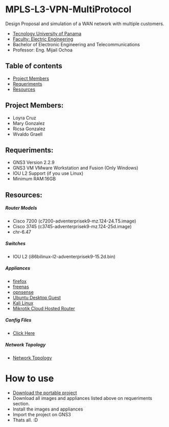 # MPLS-L3-VPN-MultiProtocol
Design Proposal and simulation of a WAN network with multiple customers.

* [Tecnology University of Panama](https://www.utp.ac.pa/)
* [Faculty: Electric Engineering](http://www.fie.utp.ac.pa/)
* Bachelor of Electronic Engineering and Telecommunications
* Professor: Eng. Mijail Ochoa

## Table of contents
* [Project Members](#project-members)
* [Requeriments](#requeriments)
* [Resources](#resources)

## Project Members:
* Loyra Cruz
* Mary Gonzalez
* Ricsa Gonzalez
* Wvaldo Graell

## Requeriments:
* GNS3 Version 2.2.9
* GNS3 VM VMware Workstation and Fusion (Only Windows)
* IOU L2 Support (if you use Linux)
* Minimum RAM:16GB

## Resources:
##### Router Models
* Cisco 7200 (c7200-adventerprisek9-mz.124-24.T5.image)
* Cisco 3745 (c3745-adventerprisek9-mz.124-25d.image) 
* chr-6.47

##### Switches
* IOU L2 (i86bilinux-l2-adventerprisek9-15.2d.bin)

##### Appliances
* [firefox](https://gns3.com/marketplace/appliances/firefox-guest)
* [freenas](https://gns3.com/initiatives/freenas)
* [opnsense](https://gns3.com/initiatives/opnsense)
* [Ubuntu Desktop Guest](https://gns3.com/marketplace/appliances/ubuntu-with-gui)
* [Kali Linux](https://gns3.com/marketplace/appliances/kali-linux-2)
* [Mikrotik Cloud Hosted Router](https://gns3.com/marketplace/appliances/mikrotik-cloud-hosted-router)

##### Config Files
* [Click Here](./configs)

##### Network Topology
* [Network Topology](./images/network-topology.png)

# How to use
* [Download the portable project](https://mega.nz/file/4ckSkS4a#ph-ZcI0ZUiYCyp7f-9hIJvCFkYBMkwsB_760QwgsPNs) 
* Download all images and appliances listed above on requeriments section.
* Install the images and appliances
* Import the project on GNS3
* Thats all. :D
